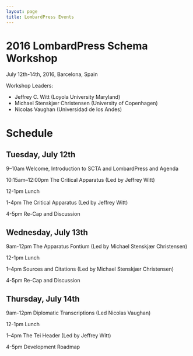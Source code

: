 ```yaml
---
layout: page
title: LombardPress Events
---
```



# 2016 LombardPress Schema Workshop

July 12th-14th, 2016, Barcelona, Spain

Workshop Leaders: 

* Jeffrey C. Witt (Loyola University Maryland)
* Michael Stenskjær Christensen (University of Copenhagen)
* Nicolas Vaughan (Universidad de los Andes)

# Schedule 

## Tuesday, July 12th

9–10am Welcome, Introduction to SCTA and LombardPress and Agenda

10:15am–12:00pm The Critical Apparatus (Led by Jeffrey Witt)

12-1pm Lunch

1-4pm The Critical Apparatus (Led by Jeffrey Witt)

4-5pm Re-Cap and Discussion 

## Wednesday, July 13th

9am-12pm The Apparatus Fontium (Led by Michael Stenskjær Christensen)

12-1pm Lunch

1–4pm Sources and Citations (Led by Michael Stenskjær Christensen)

4-5pm Re-Cap and Discussion 

## Thursday, July 14th 

9am-12pm Diplomatic Transcriptions (Led Nicolas Vaughan)

12-1pm Lunch

1–4pm The Tei Header (Led by Jeffrey Witt)

4-5pm Development Roadmap 


